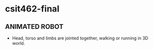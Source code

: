 # csit462-final
## ANIMATED ROBOT
* Head, torso and limbs are jointed together, walking or running in 3D world. 
